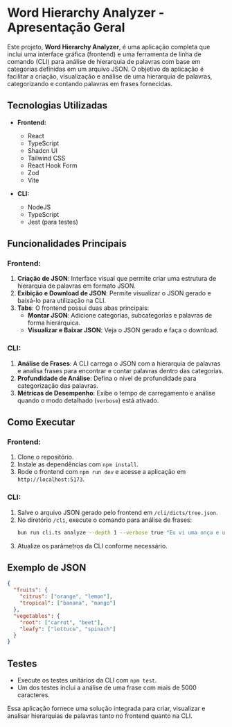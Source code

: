 # Word Hierarchy Analyzer - Apresentação Geral

Este projeto, **Word Hierarchy Analyzer**, é uma aplicação completa que inclui uma interface gráfica (frontend) e uma ferramenta de linha de comando (CLI) para análise de hierarquia de palavras com base em categorias definidas em um arquivo JSON. O objetivo da aplicação é facilitar a criação, visualização e análise de uma hierarquia de palavras, categorizando e contando palavras em frases fornecidas.

## Tecnologias Utilizadas

- **Frontend:**

  - React
  - TypeScript
  - Shadcn UI
  - Tailwind CSS
  - React Hook Form
  - Zod
  - Vite

- **CLI:**
  - NodeJS
  - TypeScript
  - Jest (para testes)

## Funcionalidades Principais

### Frontend:

1. **Criação de JSON**: Interface visual que permite criar uma estrutura de hierarquia de palavras em formato JSON.
2. **Exibição e Download de JSON**: Permite visualizar o JSON gerado e baixá-lo para utilização na CLI.
3. **Tabs**: O frontend possui duas abas principais:
   - **Montar JSON**: Adicione categorias, subcategorias e palavras de forma hierárquica.
   - **Visualizar e Baixar JSON**: Veja o JSON gerado e faça o download.

### CLI:

1. **Análise de Frases**: A CLI carrega o JSON com a hierarquia de palavras e analisa frases para encontrar e contar palavras dentro das categorias.
2. **Profundidade de Análise**: Defina o nível de profundidade para categorização das palavras.
3. **Métricas de Desempenho**: Exibe o tempo de carregamento e análise quando o modo detalhado (`verbose`) está ativado.

## Como Executar

### Frontend:

1. Clone o repositório.
2. Instale as dependências com `npm install`.
3. Rode o frontend com `npm run dev` e acesse a aplicação em `http://localhost:5173`.

### CLI:

1. Salve o arquivo JSON gerado pelo frontend em `/cli/dicts/tree.json`.
2. No diretório `/cli`, execute o comando para análise de frases:
   ```bash
   bun run cli.ts analyze --depth 1 --verbose true "Eu vi uma onça e um pato""
   ```
3. Atualize os parâmetros da CLI conforme necessário.

## Exemplo de JSON

```json
{
  "fruits": {
    "citrus": ["orange", "lemon"],
    "tropical": ["banana", "mango"]
  },
  "vegetables": {
    "root": ["carrot", "beet"],
    "leafy": ["lettuce", "spinach"]
  }
}
```

## Testes

- Execute os testes unitários da CLI com `npm test`.
- Um dos testes inclui a análise de uma frase com mais de 5000 caracteres.

Essa aplicação fornece uma solução integrada para criar, visualizar e analisar hierarquias de palavras tanto no frontend quanto na CLI.
